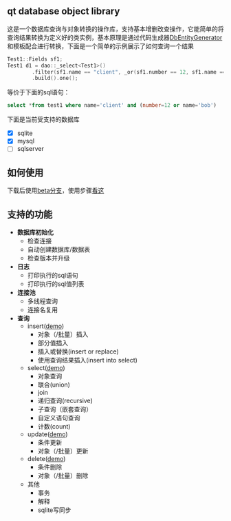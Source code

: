 ## qt database object library

这是一个数据库查询与对象转换的操作库，支持基本增删改查操作，它能简单的将查询结果转换为定义好的类实例，基本原理是通过代码生成器[DbEntityGenerator](https://github.com/daonvshu/DbEntityGenerator)和模板配合进行转换，下面是一个简单的示例展示了如何查询一个结果
```c++
Test1::Fields sf1;
Test1 d1 = dao::_select<Test1>()
        .filter(sf1.name == "client", _or(sf1.number == 12, sf1.name == "bob"))
        .build().one();
```
等价于下面的sql语句：
```sql
select *from test1 where name='client' and (number=12 or name='bob')
```

下面是当前受支持的数据库
- [x] sqlite
- [x] mysql
- [ ] sqlserver

## 如何使用
下载后使用[beta分支](https://github.com/daonvshu/QtDao/tree/qtdao-2.0-beta2)，使用步骤[看这](https://github.com/daonvshu/QtDao/blob/master/doc/setup/setup.md)

## 支持的功能

- **数据库初始化**
  - 检查连接
  - 自动创建数据库/数据表
  - 检查版本并升级
- **日志**
  - 打印执行的sql语句
  - 打印执行的sql值列表
- **连接池**
  - 多线程查询
  - 连接名复用
- **查询**
  - insert([demo](https://github.com/daonvshu/QtDao/blob/master/doc/api/insert.md))
    - 对象（/批量）插入
    - 部分值插入
    - 插入或替换(insert or replace)
    - 使用查询结果插入(insert into select)
  - select([demo](https://github.com/daonvshu/QtDao/blob/master/doc/api/select.md))
    - 对象查询
    - 联合(union)
    - join
    - 递归查询(recursive)
    - 子查询（嵌套查询）
    - 自定义语句查询
    - 计数(count)
  - update([demo](https://github.com/daonvshu/QtDao/blob/master/doc/api/update.md))
    - 条件更新
    - 对象（/批量）更新
  - delete([demo](https://github.com/daonvshu/QtDao/blob/master/doc/api/delete.md))
    - 条件删除
    - 对象（/批量）删除
  - 其他
    - 事务
    - 解释
    - sqlite写同步